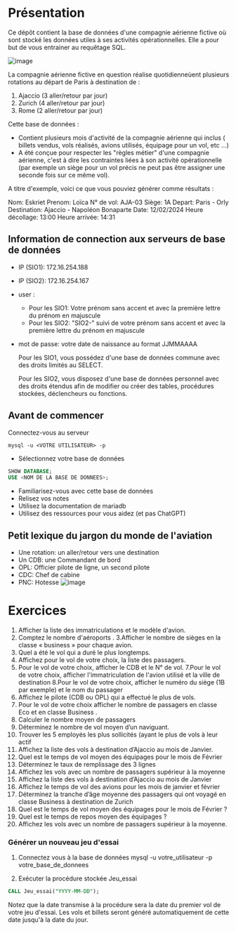 # Présentation

Ce dépôt contient la base de données d'une compagnie aérienne fictive où sont stocké les données utiles à ses activités opérationnelles. Elle a pour but de vous entrainer au requêtage SQL.

![image](https://github.com/ornech/DB_airline/assets/101867500/115efdc3-0f13-4a47-a8f6-b4ea70e2fe0d)

La compagnie aérienne fictive en question réalise quotidienneùent plusieurs rotations au départ de Paris à destination de :
1. Ajaccio (3 aller/retour par jour)
2. Zurich (4 aller/retour par jour)
3. Rome (2 aller/retour par jour)

Cette base de données :
 - Contient plusieurs mois d'activité de la compagnie aérienne qui inclus ( billets vendus, vols réalisés, avions utilisés, équipage pour un vol, etc ...)
 - A été conçue pour respecter les "règles métier" d'une compagnie aérienne, c'est à dire les contraintes liées à son activité opérationnelle (par exemple un siège pour un vol précis ne peut pas être assigner une seconde fois sur ce même vol).

A titre d'exemple, voici ce que vous pouviez générer comme résultats :

Nom: Eskriet
Prenom: Loïca
N° de vol: AJA-03
Siège: 1A
Depart: Paris - Orly
Destination: Ajaccio - Napoléon Bonaparte
Date: 12/02/2024
Heure décollage: 13:00
Heure arrivée: 14:31

## Information de connection aux serveurs de base de données

- IP (SIO1): 172.16.254.188
- IP (SIO2): 172.16.254.167

- user :
  - Pour les SIO1: Votre prénom sans accent  et avec la première lettre du prénom en majuscule
  - Pour les SIO2: "SIO2-" suivi de votre prénom sans accent et avec la première lettre du prénom en majuscule
- mot de passe: votre date de naissance au format JJMMAAAA

  Pour les SIO1, vous possédez d'une base de données commune avec des droits limités au SELECT.

  Pour les SIO2, vous disposez d'une base de données personnel avec des droits étendus afin de modifier ou créer des tables, procédures stockées, déclencheurs ou fonctions.


## Avant de commencer
Connectez-vous au serveur
``` shell
mysql -u <VOTRE UTILISATEUR> -p
```

- Sélectionnez votre base de données
``` sql
SHOW DATABASE;
USE <NOM DE LA BASE DE DONNEES>;
```
- Familiarisez-vous avec cette base de données
- Relisez vos notes
- Utilisez la documentation de mariadb
- Utilisez des ressources pour vous aidez (et pas ChatGPT)

## Petit lexique du jargon du monde de l'aviation

- Une rotation: un aller/retour vers une destination
- Un CDB: une Commandant de bord
- OPL: Officier pilote de ligne, un second pilote
- CDC: Chef de cabine
- PNC: Hotesse
![image](https://github.com/ornech/DB_airline/assets/101867500/01b3ddc5-b34e-48e0-98a3-bc033ed65f47)

# Exercices

1. Afficher la liste des immatriculations et le modèle d'avion.
2. Comptez le nombre d'aéroports .
3.Afficher le nombre de sièges en la classe « business » pour chaque avion.
4. Quel a été le vol qui a duré le plus longtemps.
5. Affichez pour le vol de votre choix, la liste des passagers.
6. Pour le vol de votre choix, afficher le CDB et le N° de vol.
7.Pour le vol de votre choix, afficher l'immatriculation de l'avion utilisé et la ville de destination
8.Pour le vol de votre choix, afficher le numéro du siège (1B par exemple) et le nom du passager
9. Affichez le pilote (CDB ou OPL) qui a effectué le plus de vols.
10. Pour le vol de votre choix afficher le nombre de passagers en classe Eco et en classe Business .
11. Calculer le nombre moyen de passagers
12. Déterminez le nombre de vol moyen d’un naviguant.
13. Trouver les 5 employés les plus sollicités (ayant le plus de vols à leur actif
14. Affichez la liste des vols à destination d’Ajaccio au mois de Janvier.
15. Quel est le temps de vol moyen des équipages pour le mois de Février
16. Déterminez le taux de remplissage des 3 lignes
17. Affichez les vols avec un nombre de passagers supérieur à la moyenne
18. Affichez la liste des vols à destination d’Ajaccio au mois de Janvier
19. Affichez le temps de vol des avions pour les mois de janvier et février
20. Déterminez la tranche d’âge moyenne des passagers qui ont voyagé en classe Business à destination de Zurich
21. Quel est le temps de vol moyen des équipages pour le mois de Février ?
22. Quel est le temps de repos moyen des équipages ?
23. Affichez les vols avec un nombre de passagers supérieur à la moyenne.

### Générer un nouveau jeu d'essai
1. Connectez vous à la base de données
mysql -u votre_utilisateur -p votre_base_de_donnees

2. Exécuter la procédure stockée Jeu_essai
``` sql
CALL Jeu_essai("YYYY-MM-DD");
```
Notez que la date transmise à la procédure sera la date du premier vol de votre jeu d'essai. Les vols et billets seront généré automatiquement de cette date jusqu'à la date du jour.
